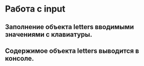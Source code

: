 # Работа с input

## Заполнение объекта letters вводимыми значениями с клавиатуры.
## Содержимое объекта letters выводится в консоле.
